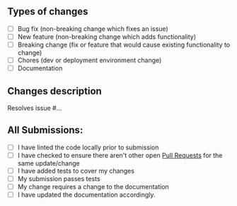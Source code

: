 <!--- Please pick appropriate labels -->

## Types of changes

<!--- What types of changes does your code introduce? Put an `x` in all the boxes that apply: -->

- [ ] Bug fix (non-breaking change which fixes an issue)
- [ ] New feature (non-breaking change which adds functionality)
- [ ] Breaking change (fix or feature that would cause existing functionality to change)
- [ ] Chores (dev or deployment environment change)
- [ ] Documentation

## Changes description

Resolves issue #... <!-- remove this line if not applicable -->

<!-- Describe what the changes to and why you want them -->

## All Submissions:

<!--- Put an `x` in all the boxes that apply: -->

- [ ] I have linted the code locally prior to submission
- [ ] I have checked to ensure there aren't other open [Pull Requests](../../../pulls) for the same update/change
- [ ] I have added tests to cover my changes
- [ ] My submission passes tests
- [ ] My change requires a change to the documentation
- [ ] I have updated the documentation accordingly.
